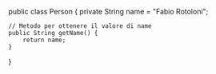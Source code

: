 public class Person { 
    private String name = "Fabio Rotoloni";

    // Metodo per ottenere il valore di name
    public String getName() {
        return name;
    }
}